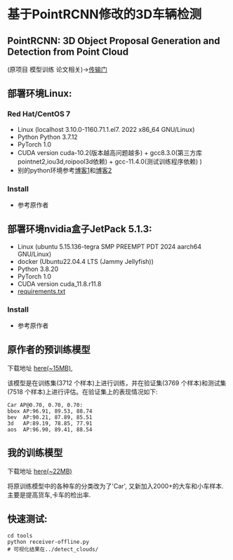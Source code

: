 # 基于PointRCNN修改的3D车辆检测

## PointRCNN: 3D Object Proposal Generation and Detection from Point Cloud
(原项目 模型训练 论文相关)->[传输门](https://github.com/sshaoshuai/PointRCNN)



## 部署环境Linux:
### Red Hat/CentOS 7​​
* Linux (localhost 3.10.0-1160.71.1.el7.  2022 x86_64 GNU/Linux)
* Python Python 3.7.12
* PyTorch 1.0
* CUDA version cuda-10.2(版本越高问题越多) + gcc8.3.0(第三方库pointnet2,iou3d,roipool3d依赖) + gcc-11.4.0(测试训练程序依赖)  ) 
* 别的python环境参考[博客1](https://blog.csdn.net/lixushi/article/details/118728278)和[博客2](https://blog.csdn.net/u014173215/article/details/123856191)

### Install 
* 参考原作者

## 部署环境nvidia盒子JetPack 5.1.3:
* Linux (ubuntu 5.15.136-tegra SMP PREEMPT PDT 2024 aarch64 GNU/Linux)
* docker (Ubuntu22.04.4 LTS (Jammy Jellyfish))
* Python 3.8.20
* PyTorch 1.0
* CUDA version cuda_11.8.r11.8
* [requirements.txt](https://github.com/zhousheng-zser/point_cloud_detect/blob/master/requirements.txt)

### Install 
* 参考原作者

## 原作者的预训练模型
下载地址 [here(~15MB)](https://drive.google.com/file/d/1aapMXBkSn5c5hNTDdRNI74Ptxfny7PuC/view?usp=sharing),

该模型是在训练集(3712 个样本)上进行训练，并在验证集(3769 个样本)和测试集(7518 个样本)上进行评估。在验证集上的表现情况如下:
```
Car AP@0.70, 0.70, 0.70:
bbox AP:96.91, 89.53, 88.74
bev  AP:90.21, 87.89, 85.51
3d   AP:89.19, 78.85, 77.91
aos  AP:96.90, 89.41, 88.54
```
## 我的训练模型
下载地址 [here(~22MB)](https://github.com/zhousheng-zser/point_cloud_detect/blob/master/tools/PointRCNN.pth)

将原训练模型中的各种车的分类改为了'Car',  又新加入2000+的大车和小车样本.主要是提高货车,卡车的检出率.

## 快速测试:
```
cd tools
python receiver-offline.py
# 可视化结果在../detect_clouds/
```